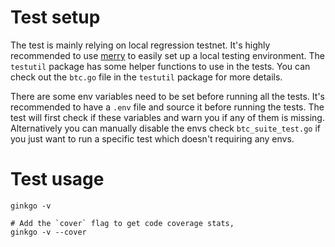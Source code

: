# Test setup
The test is mainly relying on local regression testnet. It's highly recommended to use 
[merry](https://merry.dev/) to easily set up a local testing environment. The `testutil`
package has some helper functions to use in the tests. You can check out the `btc.go` file in the 
`testutil` package for more details. 

There are some env variables need to be set before running all the tests. It's recommended to have 
a `.env` file and source it before running the tests. The test will first check if these variables 
and warn you if any of them is missing. Alternatively you can manually disable the envs check 
`btc_suite_test.go` if you just want to run a specific test which doesn't requiring any envs. 

# Test usage

```shell
ginkgo -v 

# Add the `cover` flag to get code coverage stats,
ginkgo -v --cover 
```

